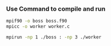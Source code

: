 ### Use Command to compile and run
```bash
mpif90 -o boss boss.f90 
mpicc -o worker worker.c

mpirun -np 1 ./boss : -np 3 ./worker
```